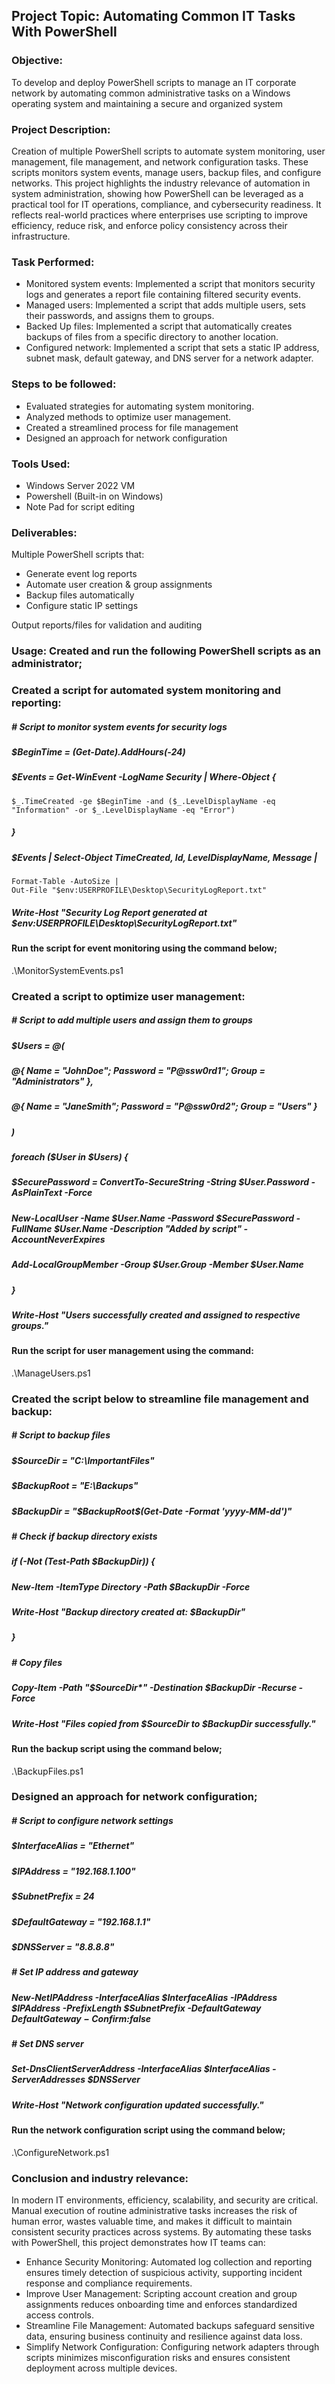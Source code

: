 ## Project Topic: Automating Common IT Tasks With PowerShell
### Objective:
To develop and deploy PowerShell scripts to manage an IT corporate network by automating common administrative tasks on a Windows operating system and maintaining a secure and organized system
### Project Description:
Creation of multiple PowerShell scripts to automate system monitoring, user management, file management, and network configuration tasks. These scripts monitors system events, manage users, backup files, and configure networks. This project highlights the industry relevance of automation in system administration, showing how PowerShell can be leveraged as a practical tool for IT operations, compliance, and cybersecurity readiness. It reflects real-world practices where enterprises use scripting to improve efficiency, reduce risk, and enforce policy consistency across their infrastructure.
### Task Performed:
* Monitored system events: Implemented a script that monitors security logs and generates a report file containing filtered security events.
* Managed users: Implemented a script that adds multiple users, sets their passwords, and assigns them to groups.
* Backed Up files: Implemented a script that automatically creates backups of files from a specific directory to another location.
* Configured network: Implemented a script that sets a static IP address, subnet mask, default gateway, and DNS server for a network adapter.
### Steps to be followed:
* Evaluated strategies for automating system monitoring.
* Analyzed methods to optimize user management.
* Created a streamlined process for file management
* Designed an approach for network configuration
### Tools Used:
* Windows Server 2022 VM
* Powershell (Built-in on Windows)
* Note Pad for script editing
### Deliverables:
Multiple PowerShell scripts that:
* Generate event log reports
* Automate user creation & group assignments
* Backup files automatically
* Configure static IP settings

Output reports/files for validation and auditing

### Usage: Created and run the following PowerShell scripts as an administrator;
### Created a script for automated system monitoring and reporting:
##### # Script to monitor system events for security logs
##### $BeginTime = (Get-Date).AddHours(-24)
##### $Events = Get-WinEvent -LogName Security | Where-Object {
    $_.TimeCreated -ge $BeginTime -and ($_.LevelDisplayName -eq "Information" -or $_.LevelDisplayName -eq "Error")
##### }
##### $Events | Select-Object TimeCreated, Id, LevelDisplayName, Message |
    Format-Table -AutoSize |
    Out-File "$env:USERPROFILE\Desktop\SecurityLogReport.txt"
##### Write-Host "Security Log Report generated at $env:USERPROFILE\Desktop\SecurityLogReport.txt"
#### Run the script for event monitoring using the command below;
.\MonitorSystemEvents.ps1


### Created a script to optimize user management:
##### # Script to add multiple users and assign them to groups
##### $Users = @(
##### @{ Name = "JohnDoe"; Password = "P@ssw0rd1"; Group = "Administrators" },
##### @{ Name = "JaneSmith"; Password = "P@ssw0rd2"; Group = "Users" }
##### )
##### foreach ($User in $Users) {
##### $SecurePassword = ConvertTo-SecureString -String $User.Password -AsPlainText -Force
##### New-LocalUser -Name $User.Name -Password $SecurePassword -FullName $User.Name -Description "Added by script" -AccountNeverExpires
##### Add-LocalGroupMember -Group $User.Group -Member $User.Name
##### }
##### Write-Host "Users successfully created and assigned to respective groups."

#### Run the script for user management using the command:
 .\ManageUsers.ps1


### Created the script below to streamline file management and backup:
##### # Script to backup files
##### $SourceDir = "C:\ImportantFiles"
##### $BackupRoot = "E:\Backups"
##### $BackupDir = "$BackupRoot\$(Get-Date -Format 'yyyy-MM-dd')"
##### # Check if backup directory exists
##### if (-Not (Test-Path $BackupDir)) {
##### New-Item -ItemType Directory -Path $BackupDir -Force
##### Write-Host "Backup directory created at: $BackupDir"
##### }
##### # Copy files
##### Copy-Item -Path "$SourceDir\*" -Destination $BackupDir -Recurse -Force
##### Write-Host "Files copied from $SourceDir to $BackupDir successfully."
#### Run the backup script using the command below;
.\BackupFiles.ps1


### Designed an approach for network configuration;
##### # Script to configure network settings
##### $InterfaceAlias = "Ethernet"
##### $IPAddress = "192.168.1.100"
##### $SubnetPrefix = 24
##### $DefaultGateway = "192.168.1.1"
##### $DNSServer = "8.8.8.8"
##### # Set IP address and gateway
##### New-NetIPAddress -InterfaceAlias $InterfaceAlias -IPAddress $IPAddress -PrefixLength $SubnetPrefix -DefaultGateway $DefaultGateway -Confirm:$false
##### # Set DNS server
##### Set-DnsClientServerAddress -InterfaceAlias $InterfaceAlias -ServerAddresses $DNSServer
##### Write-Host "Network configuration updated successfully."
#### Run the network configuration script using the command below;
.\ConfigureNetwork.ps1

### Conclusion and industry relevance:
In modern IT environments, efficiency, scalability, and security are critical. Manual execution of routine administrative tasks increases the risk of human error, wastes valuable time, and makes it difficult to maintain consistent security practices across systems. By automating these tasks with PowerShell, this project demonstrates how IT teams can:
* Enhance Security Monitoring: Automated log collection and reporting ensures timely detection of suspicious activity, supporting incident response and compliance requirements.
* Improve User Management: Scripting account creation and group assignments reduces onboarding time and enforces standardized access controls.
* Streamline File Management: Automated backups safeguard sensitive data, ensuring business continuity and resilience against data loss.
* Simplify Network Configuration: Configuring network adapters through scripts minimizes misconfiguration risks and ensures consistent deployment across multiple devices.
  









